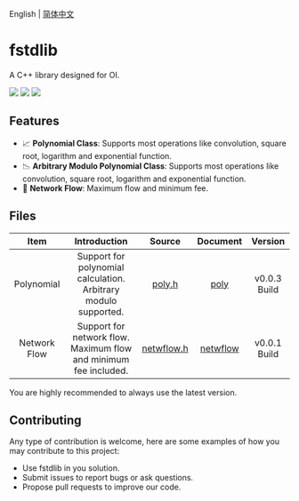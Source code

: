 English | [简体中文]()

# fstdlib
A C++ library designed for OI.

![](https://img.shields.io/badge/license-GPL-blue?style=flat-square) ![](https://img.shields.io/badge/C++-100.0%25-green?style=flat-square) ![](https://img.shields.io/badge/requirements-C++98%20or%20newer-brightgreen?style=flat-square)

## Features

- 📈 **Polynomial Class**: Supports most operations like convolution, square root, logarithm and exponential function.
- 📉 **Arbitrary Modulo Polynomial Class**: Supports most operations like convolution, square root, logarithm and exponential function.
- 🌊 **Network Flow**: Maximum flow and minimum fee.

## Files

|Item|Introduction|Source|Document|Version|
|:-:|:-:|:-:|:-:|:-:|
|Polynomial|Support for polynomial calculation. Arbitrary modulo supported.|[poly.h](https://raw.githubusercontent.com/FNatsuka/fstdlib/poly/source/poly.h)|[poly](https://github.com/FNatsuka/fstdlib/blob/master/doc/poly.md)|v0.0.3 Build|
|Network Flow|Support for network flow. Maximum flow and minimum fee included.|[netwflow.h]()|[netwflow]()|v0.0.1 Build|

You are highly recommended to always use the latest version.

## Contributing 

Any type of contribution is welcome, here are some examples of how you may contribute to this project:

- Use fstdlib in you solution.
- Submit issues to report bugs or ask questions.
- Propose pull requests to improve our code.
